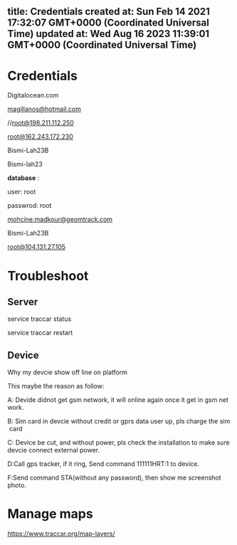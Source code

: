 
title: Credentials
created at: Sun Feb 14 2021 17:32:07 GMT+0000 (Coordinated Universal Time)
updated at: Wed Aug 16 2023 11:39:01 GMT+0000 (Coordinated Universal Time)
---

# Credentials

Digitalocean.com

[magillanos@hotmail.com](mailto:magillanos@hotmail.com)

//[root@198.211.112.250](mailto:root@198.211.112.250)

[root@162.243.172.230](mailto:root@162.243.172.230)

Bismi-Lah23B

Bismi-lah23

**database** :

user: root

passwrod: root

[mohcine.madkour@geomtrack.com](mailto:mohcine.madkour@geomtrack.com)

Bismi-Lah23B

[root@104.131.27.105](mailto:root@104.131.27.105)

# Troubleshoot

## Server

service traccar status

service traccar restart

## Device

Why my devcie show off line on platform

This maybe the reason as follow:

A: Devide didnot get gsm network, it will online again once it get in gsm network.

B: Sim card in devcie without credit or gprs data user up, pls charge the sim card

C: Device be cut, and without power, pls check the installation to make sure devcie connect external power.

D:Call gps tracker, if it ring, Send command 111111HRT:1 to device.

F:Send command STA(without any password), then show me screenshot photo.

# Manage maps

<https://www.traccar.org/map-layers/>

          